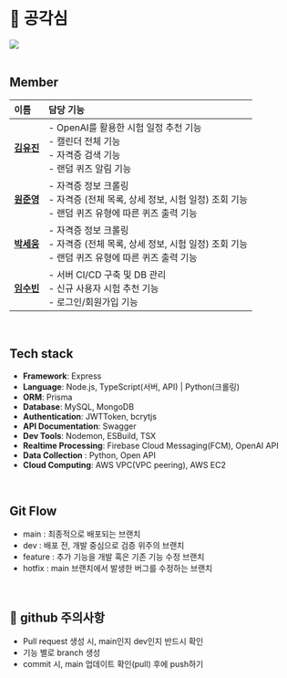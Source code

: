 # 🔔 공각심 
<img with="800" src="https://github.com/user-attachments/assets/81bbb2fa-eafd-4689-b84e-42a9b819c13a">

<br/>
<br/>

## Member
| 이름 | 담당 기능 |
|:----|:----|
| [**김유진**](https://github.com/guineaaaa) | - OpenAI를 활용한 시험 일정 추천 기능 <br/> - 캘린더 전체 기능 <br/> - 자격증 검색 기능 <br/> - 랜덤 퀴즈 알림 기능 |
| [**원준영**](https://github.com/geg222) | - 자격증 정보 크롤링 <br/> - 자격증 (전체 목록, 상세 정보, 시험 일정) 조회 기능 <br/> - 랜덤 퀴즈 유형에 따른 퀴즈 출력 기능 |
| [**박세웅**](https://github.com/hardwoong) | - 자격증 정보 크롤링 <br/> - 자격증 (전체 목록, 상세 정보, 시험 일정) 조회 기능 <br/> - 랜덤 퀴즈 유형에 따른 퀴즈 출력 기능 |
| [**임수빈**](https://github.com/afflogy) | - 서버 CI/CD 구축 및 DB 관리 <br/> - 신규 사용자 시험 추천 기능 <br/> - 로그인/회원가입 기능 |
<br/>

## Tech stack
- **Framework**: Express
- **Language**: Node.js, TypeScript(서버, API) | Python(크롤링)
- **ORM**: Prisma
- **Database**: MySQL, MongoDB
- **Authentication**: JWTToken, bcrytjs
- **API Documentation**: Swagger
- **Dev Tools**: Nodemon, ESBuild, TSX
- **Realtime Processing**: Firebase Cloud Messaging(FCM), OpenAI API
- **Data Collection** : Python, Open API
- **Cloud Computing**: AWS VPC(VPC peering), AWS EC2  

<br/>

## Git Flow
- main : 최종적으로 배포되는 브랜치
- dev : 배포 전, 개발 중심으로 검증 위주의 브랜치
- feature : 추가 기능을 개발 혹은 기존 기능 수정 브랜치
- hotfix : main 브랜치에서 발생한 버그를 수정하는 브랜치

<br/>

## 🚨 github 주의사항
- Pull request 생성 시, main인지 dev인지 반드시 확인
- 기능 별로 branch 생성
- commit 시, main 업데이트 확인(pull) 후에 push하기
